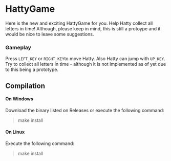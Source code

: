 # HattyGame
Here is the new and exciting HattyGame  for you. Help Hatty collect all letters in time!
Although, please keep in mind, this is still a protoype and it would be nice to leave some suggestions.

### Gameplay
Press `LEFT_KEY` or `RIGHT_KEY`to move Hatty.  Also Hatty can jump with `UP_KEY`.
Try to collect all letters in time - although it is not implemented as of yet due to this being a prototype.
## Compilation
#### On Windows
Download the binary listed on Releases or execute the following command:
>make install   
#### On Linux
Execute the following command:
>make install
